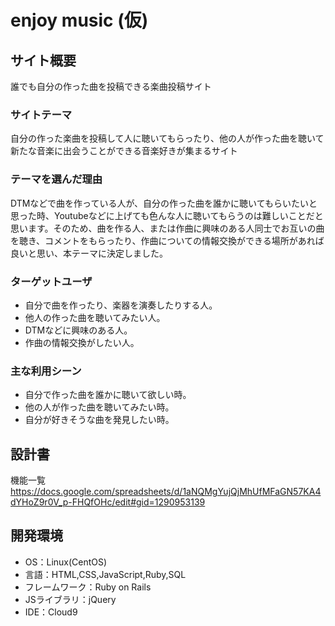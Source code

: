# enjoy music (仮)

## サイト概要
誰でも自分の作った曲を投稿できる楽曲投稿サイト

### サイトテーマ
自分の作った楽曲を投稿して人に聴いてもらったり、他の人が作った曲を聴いて新たな音楽に出会うことができる音楽好きが集まるサイト

### テーマを選んだ理由
DTMなどで曲を作っている人が、自分の作った曲を誰かに聴いてもらいたいと思った時、Youtubeなどに上げても色んな人に聴いてもらうのは難しいことだと思います。そのため、曲を作る人、または作曲に興味のある人同士でお互いの曲を聴き、コメントをもらったり、作曲についての情報交換ができる場所があれば良いと思い、本テーマに決定しました。

### ターゲットユーザ
- 自分で曲を作ったり、楽器を演奏したりする人。
- 他人の作った曲を聴いてみたい人。
- DTMなどに興味のある人。
- 作曲の情報交換がしたい人。

### 主な利用シーン
- 自分で作った曲を誰かに聴いて欲しい時。
- 他の人が作った曲を聴いてみたい時。
- 自分が好きそうな曲を発見したい時。

## 設計書

機能一覧
https://docs.google.com/spreadsheets/d/1aNQMgYujQjMhUfMFaGN57KA4dYHoZ9r0V_p-FHQfOHc/edit#gid=1290953139

## 開発環境
- OS：Linux(CentOS)
- 言語：HTML,CSS,JavaScript,Ruby,SQL
- フレームワーク：Ruby on Rails
- JSライブラリ：jQuery
- IDE：Cloud9

